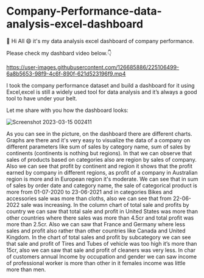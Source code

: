 


# Company-Performance-data-analysis-excel-dashboard

:wave: Hi All :smile: it's my data analysis excel dashboard of company performance.

 Please check my dashbard video below.:point_down:

https://user-images.githubusercontent.com/126685886/225106499-6a8b5653-98f9-4c6f-890f-621d523196f9.mp4


I took the company performance dataset and build a dashboard for it using Excel,excel is still a widely used tool for data analysis and it’s always a good tool to have under your belt.

Let me share with you how the dashboard looks:

![Screenshot 2023-03-15 002411](https://user-images.githubusercontent.com/126685886/225108635-8aaa7fae-ff77-48eb-b292-3136c162f15b.png)

As you can see in the picture, on the dashboard there are different charts. Graphs are there and it's very easy to visualize the data of a company on different 
parameters like sum of sales by category name, sum of sales by continents (continents is nothing but regions). In that we can observe that sales of products based on 
categories also are region by sales of company. Also we can see that profit by continent and region it shows that the profit earned by company in different regions, as 
profit of a company in Australian region is more and in European region it's moderate. We can see that in sum of sales by order date and category name, the sale of categorical product is more from 01-07-2020 to 23-06-2021 and in categories Bikes and accessories sale was more than cloths, also we can see that from 22-06-2022 sale 
was increasing. In the column chart of total sale and profits by country we can saw that total sale and profit in United States was more than other countries where there sales was more than 4.5cr and total profit was more than 2.5cr. Also we can saw that France and Germany where less sales and profit also rather than other countries like Canada and United Kingdom.
In the chart of total sales and profit by subcategory we can see that sale and profit of Tires and Tubes of vehicle was too high it’s more than 15cr, also we can saw that sale and profit of cleaners was very less. In char of customers annual Income by occupation and gender we can saw income of professional worker is more than other in it females income was little more than men. 
 



